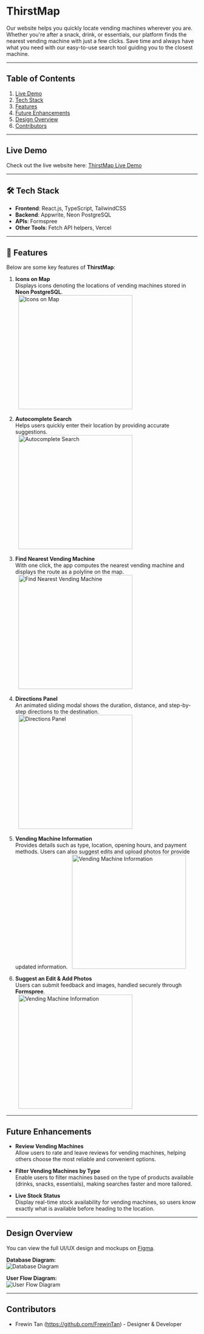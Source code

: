# **ThirstMap**

Our website helps you quickly locate vending machines wherever you are. Whether you're after a snack, drink, or essentials, our platform finds the nearest vending machine with just a few clicks. Save time and always have what you need with our easy-to-use search tool guiding you to the closest machine.

---

## **Table of Contents**

1. [Live Demo](#live-demo)
2. [Tech Stack](#-tech-stack)
3. [Features](#-features)
4. [Future Enhancements](#future-enhancements)
5. [Design Overview](#design-overview)
6. [Contributors](#-contributors)

---

## **Live Demo**

Check out the live website here: [ThirstMap Live Demo](https://thirstmap.vercel.app)

---

## **🛠 Tech Stack**

- **Frontend**: React.js, TypeScript, TailwindCSS
- **Backend**: Appwrite, Neon PostgreSQL
- **APIs**: Formspree
- **Other Tools**: Fetch API helpers, Vercel

---

## **🚀 Features**

Below are some key features of **ThirstMap**:

1. **Icons on Map**  
   Displays icons denoting the locations of vending machines stored in **Neon PostgreSQL**.  
   &nbsp;&nbsp;<img src="/public/Image_1.png" alt="Icons on Map" width="300"/>

2. **Autocomplete Search**  
   Helps users quickly enter their location by providing accurate suggestions.  
   &nbsp;&nbsp;<img src="/public/Image_2.png" alt="Autocomplete Search" width="300"/>

3. **Find Nearest Vending Machine**  
   With one click, the app computes the nearest vending machine and displays the route as a polyline on the map.  
   &nbsp;&nbsp;<img src="/public/Image_3.png" alt="Find Nearest Vending Machine" width="300"/>

4. **Directions Panel**  
   An animated sliding modal shows the duration, distance, and step-by-step directions to the destination.  
   &nbsp;&nbsp;<img src="/public/Image_4.png" alt="Directions Panel" width="300"/>

5. **Vending Machine Information**  
   Provides details such as type, location, opening hours, and payment methods. Users can also suggest edits and upload photos for provide updated information.
   &nbsp;&nbsp;<img src="/public/Image_5.png" alt="Vending Machine Information" width="300"/>

6. **Suggest an Edit & Add Photos**  
   Users can submit feedback and images, handled securely through **Formspree**.  
   &nbsp;&nbsp;<img src="/public/Image_6.png" alt="Vending Machine Information" width="300"/>

---

## Future Enhancements

- **Review Vending Machines**  
  Allow users to rate and leave reviews for vending machines, helping others choose the most reliable and convenient options.

- **Filter Vending Machines by Type**  
  Enable users to filter machines based on the type of products available (drinks, snacks, essentials), making searches faster and more tailored.

- **Live Stock Status**  
  Display real-time stock availability for vending machines, so users know exactly what is available before heading to the location.

---

## Design Overview

You can view the full UI/UX design and mockups on [Figma](https://www.figma.com/design/9ONCvPQ45EdTHNvzaRaSZH/ThirstMap?node-id=2-287&t=JbNKLhe4yUDzNi8W-1).

**Database Diagram:**  
![Database Diagram](/public/database_diagram.png)

**User Flow Diagram:**  
![User Flow Diagram](/public/lucidchart.png)

---

## Contributors

- Frewin Tan (https://github.com/FrewinTan) - Designer & Developer
